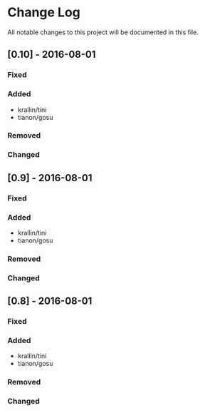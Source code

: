 Change Log
==========

All notable changes to this project will be documented in this file.

[0.10] - 2016-08-01
------------------

### Fixed

### Added

-	krallin/tini
-	tianon/gosu

### Removed

### Changed

[0.9] - 2016-08-01
------------------

### Fixed

### Added

-	krallin/tini
-	tianon/gosu

### Removed

### Changed

[0.8] - 2016-08-01
------------------

### Fixed

### Added

-	krallin/tini
-	tianon/gosu

### Removed

### Changed
